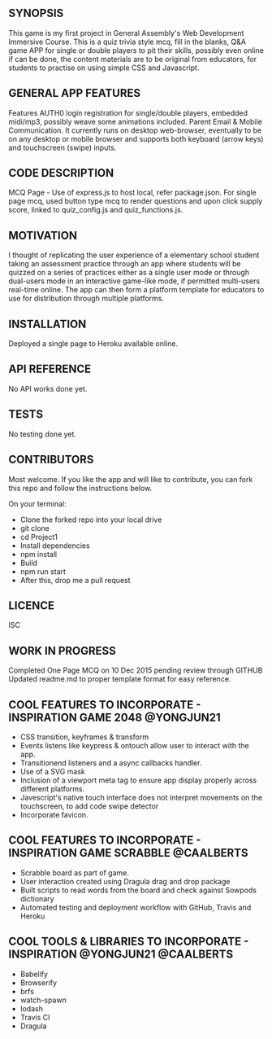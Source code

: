 ## SYNOPSIS

This game is my first project in General Assembly's Web Development Immersive Course. This is a quiz trivia style mcq, fill in the blanks, Q&A game APP for single or double players to pit their skills, possibly even online if can be done, the content materials are to be original from educators, for students to practise on using simple CSS and Javascript.


## GENERAL APP FEATURES

Features AUTH0 login registration for single/double players, embedded midi/mp3, possibly weave some animations included.
Parent Email & Mobile Communication. It currently runs on desktop web-browser, eventually to be on any desktop or mobile browser and supports both keyboard (arrow keys) and touchscreen (swipe) inputs.


## CODE DESCRIPTION

MCQ Page - Use of express.js to host local, refer package.json.  For single page mcq, used button type mcq to render questions and upon click supply score, linked to quiz_config.js and quiz_functions.js.    


## MOTIVATION

I thought of replicating the user experience of a elementary school student taking an assessment practice through an app where students will be quizzed on a series of practices either as a single user mode or through dual-users mode in an interactive game-like mode, if permitted multi-users real-time online. The app can then form a platform template for educators to use for distribution through multiple platforms.


## INSTALLATION

Deployed a single page to Heroku available online.


## API REFERENCE

No API works done yet.


## TESTS

No testing done yet.


## CONTRIBUTORS

Most welcome. If you like the app and will like to contribute, you can fork this repo and follow the instructions below.

On your terminal:

* Clone the forked repo into your local drive
* git clone <url of forked repo>
* cd Project1
* Install dependencies
* npm install
* Build
* npm run start
* After this, drop me a pull request


## LICENCE

ISC


## WORK IN PROGRESS

Completed One Page MCQ on 10 Dec 2015 pending review through GITHUB
Updated readme.md to proper template format for easy reference.


## COOL FEATURES TO INCORPORATE - INSPIRATION GAME 2048 @YONGJUN21

* CSS transition, keyframes & transform
* Events listens like keypress & ontouch allow user to interact with the app.
* Transitionend listeners and a async callbacks handler.
* Use of a SVG mask
* Inclusion of a viewport meta tag to ensure app display properly across different platforms.
* Javescript's native touch interface does not interpret movements on the touchscreen, to add code swipe detector
* Incorporate favicon.


## COOL FEATURES TO INCORPORATE - INSPIRATION GAME SCRABBLE @CAALBERTS

* Scrabble board as part of game.  
* User interaction created using Dragula drag and drop package
* Built scripts to read words from the board and check against Sowpods dictionary
* Automated testing and deployment workflow with GitHub, Travis and Heroku

## COOL TOOLS & LIBRARIES TO INCORPORATE - INSPIRATION @YONGJUN21 @CAALBERTS

*   Babelify
*   Browserify
*   brfs
*   watch-spawn
*   lodash
*   Travis CI
*   Dragula
